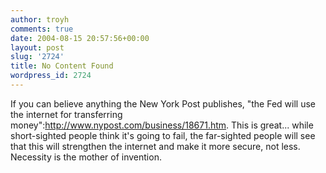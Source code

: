 ```yaml
---
author: troyh
comments: true
date: 2004-08-15 20:57:56+00:00
layout: post
slug: '2724'
title: No Content Found
wordpress_id: 2724
---
```


If you can believe anything the New York Post publishes, "the Fed will use the internet for transferring money":http://www.nypost.com/business/18671.htm. This is great... while short-sighted people think it's going to fail, the far-sighted people will see that this will strengthen the internet and make it more secure, not less. Necessity is the mother of invention.
